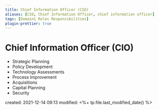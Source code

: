 ```yaml
---
title: Chief Information Officer (CIO)
aliases: [CIO, Chief Information Officer, chief information officer]
tags: [Domain1 Roles Responsibilities]
plugin-prettier: true
---
```


# Chief Information Officer (CIO)

- Strategic Planning
- Policy Development
- Technology Assessments
- Process Improvement
- Acquisitions
- Capital Planning
- Security

created: 2021-12-14 09:13
modified: <%+ tp.file.last_modified_date() %>